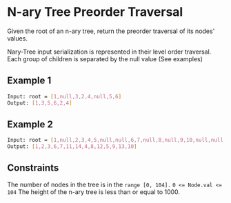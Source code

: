 # N-ary Tree Preorder Traversal

Given the root of an n-ary tree, return the preorder traversal of its nodes' values.

Nary-Tree input serialization is represented in their level order traversal. Each group of children is separated by the null value (See examples)

## Example 1

```bash
Input: root = [1,null,3,2,4,null,5,6]
Output: [1,3,5,6,2,4]
```

## Example 2

```bash
Input: root = [1,null,2,3,4,5,null,null,6,7,null,8,null,9,10,null,null,11,null,12,null,13,null,null,14]
Output: [1,2,3,6,7,11,14,4,8,12,5,9,13,10]
```

## Constraints

The number of nodes in the tree is in the `range [0, 104].`
`0 <= Node.val <= 104`
The height of the n-ary tree is less than or equal to 1000.